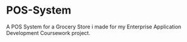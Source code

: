 # POS-System
A POS System for a Grocery Store i made for my Enterprise Application Development Coursework project.
